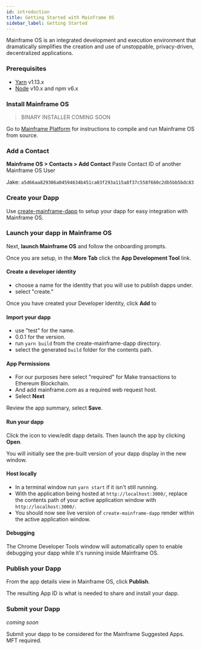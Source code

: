 ```yaml
---
id: introduction
title: Getting Started with Mainframe OS
sidebar_label: Getting Started
---
```


Mainframe OS is an integrated development and execution environment that dramatically simplifies the creation and use of unstoppable, privacy-driven, decentralized applications.

### Prerequisites
- [Yarn](https://yarnpkg.com/lang/en/docs/install/) v1.13.x
- [Node](https://nodejs.org/en/) v10.x and npm v6.x

### Install Mainframe OS

>BINARY INSTALLER COMING SOON

Go to [Mainframe Platform](platform.md) for instructions to compile and run Mainframe OS from source.

### Add a Contact

**Mainframe OS > Contacts > Add Contact**
Paste Contact ID of another Mainframe OS User

Jake: `a5d66aa829306a04594634b451ca03f293a115a8f37c558f660c2db5bb5bdc83`

### Create your Dapp
Use [create-mainframe-dapp](create-mainframe-dapp.md) to setup your dapp for easy integration with Mainframe OS.

### Launch your dapp in Mainframe OS

Next, __launch Mainframe OS__ and follow the onboarding prompts.

Once you are setup, in the **More Tab** click the **App Development Tool** link.

#### Create a developer identity
 * choose a name for the identity that you will use to publish dapps under.
 * select "create."

Once you have created your Developer Identity, click **Add** to

#### Import your dapp

 * use "test" for the name.
 * 0.0.1 for the version.
 * run `yarn build` from the create-mainframe-dapp directory.
 * select the generated `build` folder for the contents path.


#### App Permissions
 * For our purposes here select "required" for Make transactions to Ethereum Blockchain.
 * And add mainframe.com as a required web request host.
 * Select **Next**

Review the app summary, select **Save**.

#### Run your dapp
Click the icon to view/edit dapp details. Then launch the app by clicking **Open**.

You will initially see the pre-built version of your dapp display in the new window.

#### Host locally
 * In a terminal window run `yarn start` if it isn't still running.
 * With the application being hosted at `http://localhost:3000/`, replace the contents path of your active application window with `http://localhost:3000/`.
 * You should now see live version of `create-mainframe-dapp` render within the active application window.

#### Debugging
The Chrome Developer Tools window will automatically open to enable debugging your dapp while it's running inside Mainframe OS.

### Publish your Dapp
From the app details view in Mainframe OS, click **Publish**.

The resulting App ID is what is needed to share and install your dapp.

### Submit your Dapp
*coming soon*

Submit your dapp to be considered for the Mainframe Suggested Apps. MFT required.
